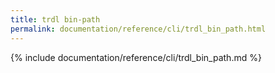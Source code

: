 ```yaml
---
title: trdl bin-path
permalink: documentation/reference/cli/trdl_bin_path.html
---
```


{% include documentation/reference/cli/trdl_bin_path.md %}
